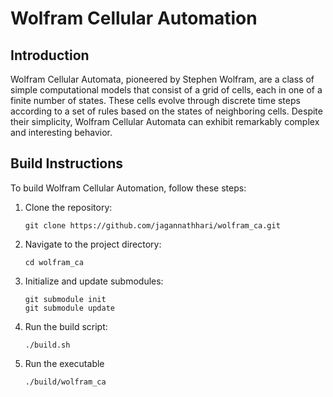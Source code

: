 # Wolfram Cellular Automation

## Introduction
Wolfram Cellular Automata, pioneered by Stephen Wolfram, are a class of simple computational models that consist of a grid of cells, each in one of a finite number of states. These cells evolve through discrete time steps according to a set of rules based on the states of neighboring cells. Despite their simplicity, Wolfram Cellular Automata can exhibit remarkably complex and interesting behavior.

## Build Instructions

To build  Wolfram Cellular Automation, follow these steps:

1. Clone the repository:

    ```
    git clone https://github.com/jagannathhari/wolfram_ca.git
    ```

2. Navigate to the project directory:

    ```
    cd wolfram_ca
    ```

3. Initialize and update submodules:

    ```
    git submodule init
    git submodule update
    ```

4. Run the build script:

    ```
    ./build.sh
    ```

3. Run the executable 
    ```
    ./build/wolfram_ca
    ```
